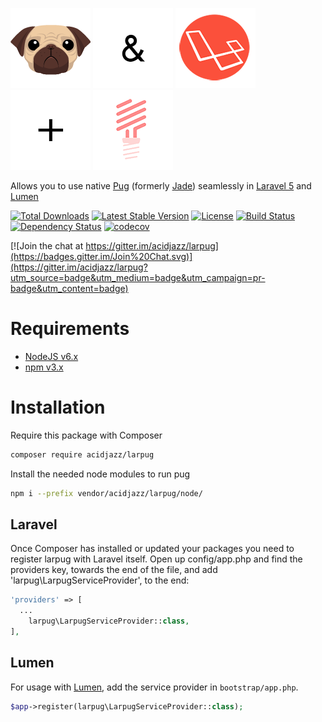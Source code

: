 [![](media/pug128.png)](/pugjs/pug)
![](media/and128.png)
[![](media/laravel128.png)](/http://laravel.com)
![](media/plus128.png)
[![](media/lumen128.png)](/http://lumen.laravel.com)

Allows you to use native [Pug](/pugjs/pug) (formerly [Jade](https://github.com/scrooloose/syntastic/pull/1704)) seamlessly in [Laravel 5](http://laravel.com) and [Lumen](http://lumen.laravel.com)

[![Total Downloads](https://poser.pugx.org/acidjazz/larpug/downloads)](https://packagist.org/packages/acidjazz/larpug)
[![Latest Stable Version](https://poser.pugx.org/acidjazz/larpug/v/stable)](https://packagist.org/packages/acidjazz/larpug)
[![License](https://poser.pugx.org/acidjazz/larpug/license)](https://packagist.org/packages/acidjazz/larpug)
[![Build Status](https://travis-ci.org/acidjazz/larpug.svg?branch=master)](https://travis-ci.org/acidjazz/larpug)
[![Dependency Status](https://www.gemnasium.com/badges/github.com/acidjazz/larpug.svg)](https://www.gemnasium.com/github.com/acidjazz/larpug)
[![codecov](https://codecov.io/gh/acidjazz/larpug/branch/master/graph/badge.svg)](https://codecov.io/gh/acidjazz/larpug)

[![Join the chat at https://gitter.im/acidjazz/larpug](https://badges.gitter.im/Join%20Chat.svg)](https://gitter.im/acidjazz/larpug?utm_source=badge&utm_medium=badge&utm_campaign=pr-badge&utm_content=badge)

# Requirements

* [NodeJS v6.x](https://nodejs.org/en/)
* [npm v3.x](https://www.npmjs.com/)


# Installation

Require this package with Composer

```bash
composer require acidjazz/larpug
```

Install the needed node modules to run pug
```bash
npm i --prefix vendor/acidjazz/larpug/node/
```

## Laravel

Once Composer has installed or updated your packages you need to register larpug with Laravel itself. Open up config/app.php and find the providers key, towards the end of the file, and add 'larpug\LarpugServiceProvider', to the end:

```php
'providers' => [
  ...
    larpug\LarpugServiceProvider::class,
],
```
## Lumen

For usage with [Lumen](http://lumen.laravel.com), add the service provider in `bootstrap/app.php`. 

```php
$app->register(larpug\LarpugServiceProvider::class);
```
